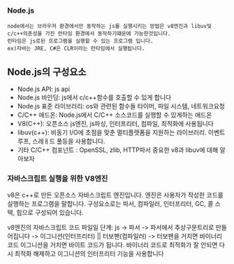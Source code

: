### Node.js
```
node에서는 브라우저 환경에서만 동작하는 js를 실행시키는 방법은 v8엔진과 libuv및 c/c++의존성을 가진 런타임 환경에서 동작하기떄문에 가능한것입니다.
런타임은 js로된 프로그램을 실행할 수 있는 프로그램 입니다.
ex)자바는 JRE, C#은 CLR이라는 런타임에서 실행됩니다.
```

## Node.js의 구성요소
- Node.js API: js api
- Node.js 바인딩: js에서 c/c++함수를 호출할 수 있게 합니다
- Node.js 표준 라이브러리: os와 관련된 함수들 타이머, 파일 시스템, 네트워크요청
- C/C++ 애드온: Node.js에서 C/C++ 소스코드를 실행할 수 있게하는 애드온
- V8(C++): 오픈소스 js엔진, js파싱, 인터프리터, 컴파일, 최적화에 사용됩니다
- libuv(c++): 비동기 I/O에 초점을 맞춘 멀티플랫폼을 지원하는 라이브러리. 이벤트 루프, 스레ㅐ드 풀등을 사용합니다.
-  기타 C/C++ 컴포넌트 : OpenSSL, zlib, HTTP파서
중요한 v8과 libuv에 대해 알아보자 

### 자바스크립트 실행을 위한 V8엔진
v8은 c++로 만든 오픈소스 자바스크립트 엔진입니다.
엔진은 사용자가 작성한 코드를 실행하는 프로그램을 말합니다. 
구성요소로는 파서, 컴파일러, 인터프리터, GC, 콜 스택, 힙으로 구성되어 있습니다.

v8엔진의 자바스크립트 코드 파일일 단계: js -> 파서 -> 파서에서 추상구문트리로 만들어집니다 -> 이그니션(인터프리터) || 터보팬(컴파일러) -> 
터보팬을 거치면 바이너리 코드 이그니션을 거치면 바이트 코드가 됩니다. 바이너리 코드로 최적화가 잘 안되면 다시 최적화 해제하고 이그니션의 인터프리터 기능을 사용합니다
